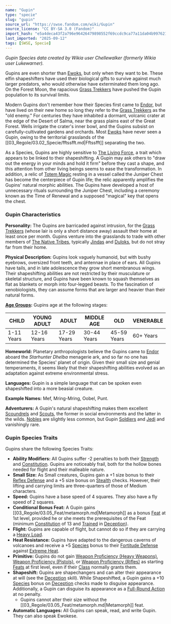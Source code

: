 ```yaml
---
name: "Gupin"
type: "specie"
slug: "gupin"
source_url: "https://swse.fandom.com/wiki/Gupin"
source_license: "CC BY-SA 3.0 (Fandom)"
import_hash: "e5a4deca43f2a796e96426479898552f69ccdc9ca77a11da04b9976218f94d6b"
last_imported: "2025-09-12"
tags: [SWSE, Specie]
---
```

*Gupin Species data created by Wikia user Chellewalker (formerly Wikia user Lukewarner).*

Gupins are even shorter than [Ewoks](https://swse.fandom.com/wiki/Ewoks), but only when they want to be. These elfin shapeshifters have used their biological gifts to survive against much larger predators, who would otherwise have exterminated them long ago.  On the Forest Moon, the rapacious [Grass Trekkers](https://swse.fandom.com/wiki/Grass_Trekkers) have pushed the Gupin population to its survival limits. 

Modern Gupins don't remember how their Species first came to [Endor](https://swse.fandom.com/wiki/Endor), but have lived on their new home so long they refer to the [Grass Trekkers](https://swse.fandom.com/wiki/Grass_Trekkers) as the "old enemy." For centuries they have inhabited a dormant, volcanic crater at the edge of the Desert of Salma, near the grass plains east of the Great Forest. Wells irrigate the crater's inner bowl, and the Gupins subsist on carefully-cultivated gardens and orchards. Most [Ewoks](https://swse.fandom.com/wiki/Ewoks) have never seen a Gupin, owing to the territorial grasslands of the [[03_Regole/03.02_Specie/fftssfft.md|Fftssfft]] separating the two. 

As a Species, Gupins are highly sensitive to [The Living Force](https://swse.fandom.com/wiki/The_Living_Force), a trait which appears to be linked to their shapeshifting. A Gupin may ask others to "draw out the energy in your minds and hold it firm" before they cast a shape, and this attention from other living beings seems to ease the transformation. In addition, a relic of [Totem Magic](https://swse.fandom.com/wiki/Totem_Magic) resting in a vessel called the Juniper Chest has become the centerpiece of Gupin life; the relic apparently amplifies the Gupins' natural morphic abilities. The Gupins have developed a host of unnecessary rituals surrounding the Juniper Chest, including a ceremony known as the Time of Renewal and a supposed "magical" key that opens the chest. 

### Gupin Characteristics
**Personality:** The Gupins are barricaded against intrusion, for the [Grass Trekkers](https://swse.fandom.com/wiki/Grass_Trekkers) (whose lair is only a short distance away) assault their home at least once per month. Gupins venture into the grasslands to trade with other members of [The Native Tribes](https://swse.fandom.com/wiki/The_Native_Tribes), typically [Jindas](https://swse.fandom.com/wiki/Jindas) and [Duloks](https://swse.fandom.com/wiki/Duloks), but do not stray far from their home. 

**Physical Description:** Gupins look vaguely humanoid, but with bushy eyebrows, oversized front teeth, and antennae in place of ears. All Gupins have tails, and in late adolescence they grow short membranous wings. Their shapeshifting abilities are not restricted by their musculature or skeletal structure, and Gupins have been known to squash themselves as flat as blankets or morph into four-legged beasts. To the fascination of xenobiologists, they can assume forms that are larger and heavier than their natural forms. 

**[Age Groups](https://swse.fandom.com/wiki/Age_Groups):** Gupins age at the following stages:

| CHILD | YOUNG ADULT | ADULT | MIDDLE AGE | OLD | VENERABLE |
| --- | --- | --- | --- | --- | --- |
| 1-11 Years | 12-16 Years | 17-29 Years | 30-44 Years | 45-59 Years | 60+ Years |

**Homeworld:** Planetary anthropologists believe the Gupins came to [Endor](https://swse.fandom.com/wiki/Endor) aboard the *Starhunter Dhelba* menagerie ark, and so far no one has determined the Species' planet of origin. Given their small size and genial temperaments, it seems likely that their shapeshifting abilities evolved as an adaptation against extreme environmental stress.

**Languages:** Gupin is a simple language that can be spoken even shapeshifted into a more beasial creature.

**Example Names:** Mef, Mring-Mring, Oobel, Punt.

**Adventurers:** A Gupin's natural shapeshifting makes them excellent [Scoundrels](https://swse.fandom.com/wiki/Scoundrels) and [Scouts](https://swse.fandom.com/wiki/Scouts), the former in social environments and the latter in the wilds. [Nobles](https://swse.fandom.com/wiki/Nobles) are slightly less common, but Gupin [Soldiers](https://swse.fandom.com/wiki/Soldiers) and [Jedi](https://swse.fandom.com/wiki/Jedi) and vanishingly rare.
### Gupin Species Traits
Gupins share the following Species Traits:
- **Ability Modifiers:** All Gupins suffer -2 penalties to both their [Strength](https://swse.fandom.com/wiki/Strength) and [Constitution](https://swse.fandom.com/wiki/Constitution). Gupins are noticeably frail, both for the hollow bones needed for flight and their malleable nature.
- **Small Size:** As Small creatures, Gupins gain a +1 size bonus to their [Reflex Defense](https://swse.fandom.com/wiki/Reflex_Defense) and a +5 size bonus on [Stealth](https://swse.fandom.com/wiki/Stealth) checks. However, their lifting and carrying limits are three-quarters of those of Medium characters.
- **Speed:** Gupins have a base speed of 4 squares. They also have a fly speed of 2 squares.
- **Conditional Bonus Feat:** A Gupin gains [[03_Regole/03.05_Feat/metamorph.md|Metamorph]] as a bonus [Feat](https://swse.fandom.com/wiki/Feat) at 1st level, provided he or she meets the prerequisites of the Feat (minimum [Constitution](https://swse.fandom.com/wiki/Constitution) of 13 and [Trained](https://swse.fandom.com/wiki/Trained) in [Deception](https://swse.fandom.com/wiki/Deception)).
- **Flight:** Gupins are capable of flight, but cannot do so if they are carrying a [Heavy Load](https://swse.fandom.com/wiki/Heavy_Load).
- **Heat Resistance:** Gupins have adapted to the dangerous caverns of volcanoes and receive a +5 [Species](https://swse.fandom.com/wiki/Species) bonus to their [Fortitude Defense](https://swse.fandom.com/wiki/Fortitude_Defense) against [Extreme Heat](https://swse.fandom.com/wiki/Extreme_Heat).
- **Primitive:** Gupins do not gain [Weapon Proficiency (Heavy Weapons)](https://swse.fandom.com/wiki/Weapon_Proficiency_(Heavy_Weapons)), [Weapon Proficiency (Pistols)](https://swse.fandom.com/wiki/Weapon_Proficiency_(Pistols)), or [Weapon Proficiency (Rifles)](https://swse.fandom.com/wiki/Weapon_Proficiency_(Rifles)) as starting [Feats](https://swse.fandom.com/wiki/Feats) at first level, even if their [Class](https://swse.fandom.com/wiki/Class) normally grants them.
- **Shapeshift:** Gupins are shapechangers and can alter their appearance at will (see the [Deception](https://swse.fandom.com/wiki/Deception) skill). While Shapeshifted, a Gupin gains a +10 [Species](https://swse.fandom.com/wiki/Species) bonus on [Deception](https://swse.fandom.com/wiki/Deception) checks made to disguise appearance. Additionally, a Gupin can disguise its appearance as a [Full-Round Action](https://swse.fandom.com/wiki/Full-Round_Action) at no penalty.
    - Gupins cannot alter their size without the [[03_Regole/03.05_Feat/metamorph.md|Metamorph]] feat.
- **Automatic Languages:** All Gupins can speak, read, and write Gupin. They can also speak Ewokese.